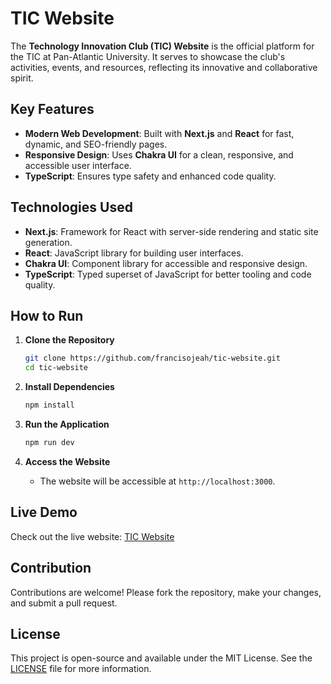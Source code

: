 # TIC Website

The **Technology Innovation Club (TIC) Website** is the official platform for the TIC at Pan-Atlantic University. It serves to showcase the club's activities, events, and resources, reflecting its innovative and collaborative spirit.

## Key Features

- **Modern Web Development**: Built with **Next.js** and **React** for fast, dynamic, and SEO-friendly pages.
- **Responsive Design**: Uses **Chakra UI** for a clean, responsive, and accessible user interface.
- **TypeScript**: Ensures type safety and enhanced code quality.

## Technologies Used

- **Next.js**: Framework for React with server-side rendering and static site generation.
- **React**: JavaScript library for building user interfaces.
- **Chakra UI**: Component library for accessible and responsive design.
- **TypeScript**: Typed superset of JavaScript for better tooling and code quality.

## How to Run

1. **Clone the Repository**
   ```bash
   git clone https://github.com/francisojeah/tic-website.git
   cd tic-website
   ```

2. **Install Dependencies**
   ```bash
   npm install
   ```

3. **Run the Application**
   ```bash
   npm run dev
   ```

4. **Access the Website**
   - The website will be accessible at `http://localhost:3000`.

## Live Demo

Check out the live website: [TIC Website](https://tic-pau.netlify.app/)

## Contribution

Contributions are welcome! Please fork the repository, make your changes, and submit a pull request.

## License

This project is open-source and available under the MIT License. See the [LICENSE](LICENSE) file for more information.
